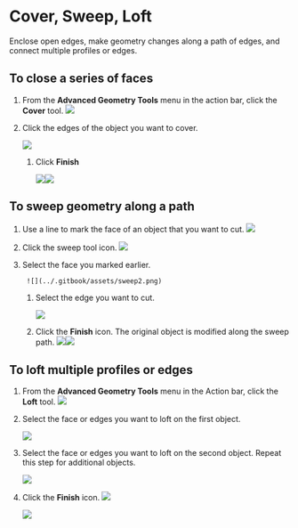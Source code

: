 # Cover, Sweep, Loft

Enclose open edges, make geometry changes along a path of edges, and connect multiple profiles or edges.

## To close a series of faces

1. From the **Advanced Geometry Tools** menu in the action bar, click the **Cover** tool. ![](<../.gitbook/assets/cover-tool (1).png>)
2.  Click the edges of the object you want to cover.

    ![](../.gitbook/assets/cover\_tool1.png)

    1.  Click **Finish**

        ![](<../.gitbook/assets/guid-e23d787e-5f90-4de1-b690-03306f0cb4b2-low (1) (1).png>)![](../.gitbook/assets/cover-finish.PNG)

## To sweep geometry along a path

1. Use a line to mark the face of an object that you want to cut. ![](../.gitbook/assets/sweep.png)
2. Click the sweep tool icon. ![](<../.gitbook/assets/sweep-tool (1).png>)
3.  Select the face you marked earlier.

    ```
     ![](../.gitbook/assets/sweep2.png) 
    ```

    1.  Select the edge you want to cut.

        ![](../.gitbook/assets/sweep3.png)
    2. Click the **Finish** icon. The original object is modified along the sweep path. ![](../.gitbook/assets/sweep4.png)![](<../.gitbook/assets/guid-e23d787e-5f90-4de1-b690-03306f0cb4b2-low (1) (2).png>)

## To loft multiple profiles or edges

1. From the **Advanced Geometry Tools** menu in the Action bar, click the **Loft** tool. ![](<../.gitbook/assets/loft-tool (1).png>)
2.  Select the face or edges you want to loft on the first object.

    ![](../.gitbook/assets/loft1.png)
3.  Select the face or edges you want to loft on the second object. Repeat this step for additional objects.

    ![](../.gitbook/assets/loft2.png)
4.  Click the **Finish** icon. ![](<../.gitbook/assets/guid-e23d787e-5f90-4de1-b690-03306f0cb4b2-low (1) (1) (1).png>)

    ![](../.gitbook/assets/loft3.png)
